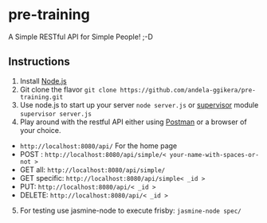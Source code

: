 # pre-training
A Simple RESTful API for Simple People! ;-D

## Instructions

1. Install [Node.js](https://nodejs.org/en/download/)
2. Git clone the flavor
``` git clone https://github.com/andela-ggikera/pre-training.git ```
3. Use node.js to start up your server
``` node server.js ``` or [supervisor](https://www.npmjs.com/package/supervisor) module ``` supervisor server.js ```
4. Play around with the restful API either using [Postman](https://chrome.google.com/webstore/search/postman) or a browser of your choice.
  * ``` http://localhost:8080/api/ ``` For the home page
  * POST : ``` http://localhost:8080/api/simple/< your-name-with-spaces-or-not > ```
  * GET all: ``` http://localhost:8080/api/simple/ ```
  * GET specific: ``` http://localhost:8080/api/simple< _id > ```
  * PUT: ``` http://localhost:8080/api/< _id > ```
  * DELETE: ``` http://localhost:8080/api/< _id > ```

5. For testing use jasmine-node to execute frisby: ``` jasmine-node spec/ ```

